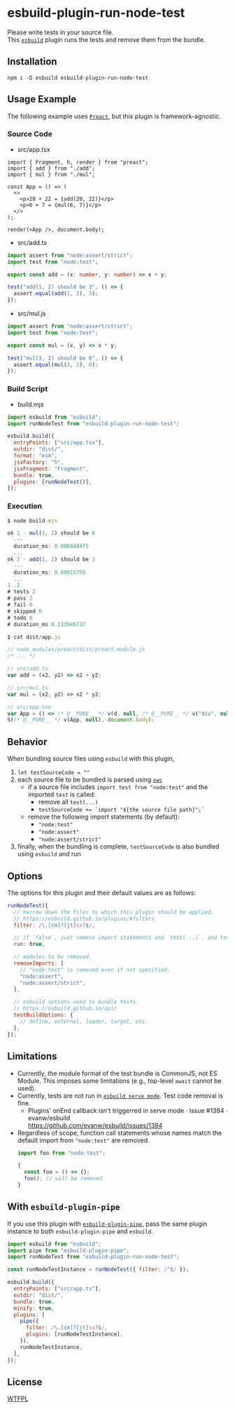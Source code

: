 # esbuild-plugin-run-node-test

Please write tests in your source file.  
This [`esbuild`](https://esbuild.github.io/) plugin runs the tests and remove them from the bundle.

## Installation

```
npm i -D esbuild esbuild-plugin-run-node-test
```

## Usage Example

The following example uses [`Preact`](https://preactjs.com/), but this plugin is framework-agnostic.

### Source Code

- src/app.tsx

```tsx
import { Fragment, h, render } from "preact";
import { add } from "./add";
import { mul } from "./mul";

const App = () => (
  <>
    <p>20 + 22 = {add(20, 22)}</p>
    <p>6 × 7 = {mul(6, 7)}</p>
  </>
);

render(<App />, document.body);
```

- src/add.ts

```ts
import assert from "node:assert/strict";
import test from "node:test";

export const add = (x: number, y: number) => x + y;

test("add(1, 2) should be 3", () => {
  assert.equal(add(1, 2), 3);
});
```

- src/mul.js

```ts
import assert from "node:assert/strict";
import test from "node:test";

export const mul = (x, y) => x * y;

test("mul(3, 2) should be 6", () => {
  assert.equal(mul(3, 2), 6);
});
```

### Build Script

- build.mjs

```js
import esbuild from "esbuild";
import runNodeTest from "esbuild-plugin-run-node-test";

esbuild.build({
  entryPoints: ["src/app.tsx"],
  outdir: "dist/",
  format: "esm",
  jsxFactory: "h",
  jsxFragment: "Fragment",
  bundle: true,
  plugins: [runNodeTest()],
});
```

### Execution

```js
$ node build.mjs

ok 1 - mul(3, 2) should be 6
  ---
  duration_ms: 0.000448975
  ...
ok 2 - add(1, 2) should be 3
  ---
  duration_ms: 0.00015755
  ...
1..2
# tests 2
# pass 2
# fail 0
# skipped 0
# todo 0
# duration_ms 0.133946737
```

```js
$ cat dist/app.js

// node_modules/preact/dist/preact.module.js
/* ... */

// src/add.ts
var add = (x2, y2) => x2 + y2;

// src/mul.ts
var mul = (x2, y2) => x2 * y2;

// src/app.tsx
var App = () => /* @__PURE__ */ v(d, null, /* @__PURE__ */ v("div", null, "20 + 22 = ", add(20, 22)), /* @__PURE__ */ v("div", null, "6 \xD7 7 = ", mul(6, 7)));
S(/* @__PURE__ */ v(App, null), document.body);
```

## Behavior

When bundling source files using `esbuild` with this plugin,

<!-- prettier-ignore -->
1. `let testSourceCode = ""`
1. each source file to be bundled is parsed using [`swc`](https://swc.rs/)
    - if a source file includes `import test from "node:test"` and the imported `test` is called:
        - remove all `test(...)`
        - `` testSourceCode += `import "${the source file path}";` ``
    - remove the following import statements (by default):
        - `"node:test"`
        - `"node:assert"`
        - `"node:assert/strict"`
1. finally, when the bundling is complete, `testSourceCode` is also bundled using `esbuild` and run

## Options

The options for this plugin and their default values are as follows:

```js
runNodeTest({
  // narrow down the files to which this plugin should be applied.
  // https://esbuild.github.io/plugins/#filters
  filter: /\.[cm]?[jt]sx?$/,

  // if `false`, just remove import statements and `test(...)`, and tests are not run.
  run: true,

  // modules to be removed.
  removeImports: [
    // "node:test" is removed even if not specified.
    "node:assert",
    "node:assert/strict",
  ],

  // esbuild options used to bundle tests.
  // https://esbuild.github.io/api/
  testBuildOptions: {
    // define, external, loader, target, etc.
  },
});
```

## Limitations

<!-- prettier-ignore -->
- Currently, the module format of the test bundle is CommonJS, not ES Module. This imposes some limitations (e.g., top-level `await` cannot be used).
- Currently, tests are not run in [`esbuild serve mode`](https://esbuild.github.io/api/#serve). Test code removal is fine.
    - Plugins' onEnd callback isn't triggerred in serve mode · Issue #1384 · evanw/esbuild  
      https://github.com/evanw/esbuild/issues/1384
- Regardless of scope, function call statements whose names match the default import from `"node:test"` are removed.
    ```js
    import foo from "node:test";

    {
      const foo = () => {};
      foo(); // will be removed
    }
    ```

## With `esbuild-plugin-pipe`

If you use this plugin with [`esbuild-plugin-pipe`](https://github.com/nativew/esbuild-plugin-pipe), pass the same plugin instance to both `esbuild-plugin-pipe` and `esbuild`.

```js
import esbuild from "esbuild";
import pipe from "esbuild-plugin-pipe";
import runNodeTest from "esbuild-plugin-run-node-test";

const runNodeTestInstance = runNodeTest({ filter: /^$/ });

esbuild.build({
  entryPoints: ["src/app.ts"],
  outdir: "dist/",
  bundle: true,
  minify: true,
  plugins: [
    pipe({
      filter: /\.[cm]?[jt]sx?$/,
      plugins: [runNodeTestInstance],
    }),
    runNodeTestInstance,
  ],
});
```

## License

[WTFPL](http://www.wtfpl.net/)
